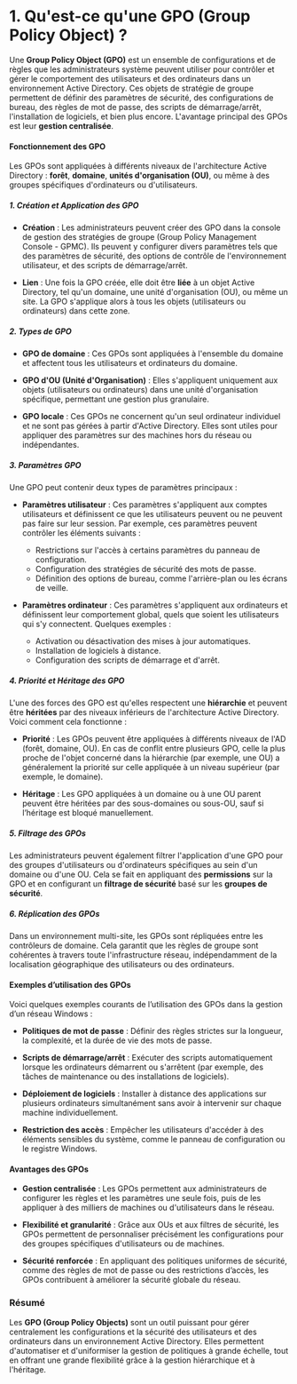 # 1. Qu'est-ce qu'une **GPO (Group Policy Object)** ?

Une **Group Policy Object (GPO)** est un ensemble de configurations et de règles que les administrateurs système peuvent utiliser pour contrôler et gérer le comportement des utilisateurs et des ordinateurs dans un environnement Active Directory. Ces objets de stratégie de groupe permettent de définir des paramètres de sécurité, des configurations de bureau, des règles de mot de passe, des scripts de démarrage/arrêt, l'installation de logiciels, et bien plus encore. L'avantage principal des GPOs est leur **gestion centralisée**.

#### Fonctionnement des GPO

Les GPOs sont appliquées à différents niveaux de l'architecture Active Directory : **forêt**, **domaine**, **unités d'organisation (OU)**, ou même à des groupes spécifiques d'ordinateurs ou d'utilisateurs.

##### 1. **Création et Application des GPO**
- **Création** : Les administrateurs peuvent créer des GPO dans la console de gestion des stratégies de groupe (Group Policy Management Console - GPMC). Ils peuvent y configurer divers paramètres tels que des paramètres de sécurité, des options de contrôle de l'environnement utilisateur, et des scripts de démarrage/arrêt.
  
- **Lien** : Une fois la GPO créée, elle doit être **liée** à un objet Active Directory, tel qu'un domaine, une unité d'organisation (OU), ou même un site. La GPO s'applique alors à tous les objets (utilisateurs ou ordinateurs) dans cette zone.

##### 2. **Types de GPO**
- **GPO de domaine** : Ces GPOs sont appliquées à l'ensemble du domaine et affectent tous les utilisateurs et ordinateurs du domaine.
  
- **GPO d'OU (Unité d'Organisation)** : Elles s'appliquent uniquement aux objets (utilisateurs ou ordinateurs) dans une unité d'organisation spécifique, permettant une gestion plus granulaire.

- **GPO locale** : Ces GPOs ne concernent qu'un seul ordinateur individuel et ne sont pas gérées à partir d'Active Directory. Elles sont utiles pour appliquer des paramètres sur des machines hors du réseau ou indépendantes.

##### 3. **Paramètres GPO**
Une GPO peut contenir deux types de paramètres principaux :
  
- **Paramètres utilisateur** : Ces paramètres s'appliquent aux comptes utilisateurs et définissent ce que les utilisateurs peuvent ou ne peuvent pas faire sur leur session. Par exemple, ces paramètres peuvent contrôler les éléments suivants :
  - Restrictions sur l'accès à certains paramètres du panneau de configuration.
  - Configuration des stratégies de sécurité des mots de passe.
  - Définition des options de bureau, comme l'arrière-plan ou les écrans de veille.

- **Paramètres ordinateur** : Ces paramètres s'appliquent aux ordinateurs et définissent leur comportement global, quels que soient les utilisateurs qui s'y connectent. Quelques exemples :
  - Activation ou désactivation des mises à jour automatiques.
  - Installation de logiciels à distance.
  - Configuration des scripts de démarrage et d'arrêt.

##### 4. **Priorité et Héritage des GPO**
L'une des forces des GPO est qu'elles respectent une **hiérarchie** et peuvent être **héritées** par des niveaux inférieurs de l'architecture Active Directory. Voici comment cela fonctionne :

- **Priorité** : Les GPOs peuvent être appliquées à différents niveaux de l'AD (forêt, domaine, OU). En cas de conflit entre plusieurs GPO, celle la plus proche de l'objet concerné dans la hiérarchie (par exemple, une OU) a généralement la priorité sur celle appliquée à un niveau supérieur (par exemple, le domaine).
  
- **Héritage** : Les GPO appliquées à un domaine ou à une OU parent peuvent être héritées par des sous-domaines ou sous-OU, sauf si l’héritage est bloqué manuellement.

##### 5. **Filtrage des GPOs**
Les administrateurs peuvent également filtrer l'application d'une GPO pour des groupes d'utilisateurs ou d'ordinateurs spécifiques au sein d'un domaine ou d'une OU. Cela se fait en appliquant des **permissions** sur la GPO et en configurant un **filtrage de sécurité** basé sur les **groupes de sécurité**.

##### 6. **Réplication des GPOs**
Dans un environnement multi-site, les GPOs sont répliquées entre les contrôleurs de domaine. Cela garantit que les règles de groupe sont cohérentes à travers toute l'infrastructure réseau, indépendamment de la localisation géographique des utilisateurs ou des ordinateurs.

#### Exemples d’utilisation des GPOs

Voici quelques exemples courants de l’utilisation des GPOs dans la gestion d’un réseau Windows :

- **Politiques de mot de passe** : Définir des règles strictes sur la longueur, la complexité, et la durée de vie des mots de passe.
  
- **Scripts de démarrage/arrêt** : Exécuter des scripts automatiquement lorsque les ordinateurs démarrent ou s'arrêtent (par exemple, des tâches de maintenance ou des installations de logiciels).
  
- **Déploiement de logiciels** : Installer à distance des applications sur plusieurs ordinateurs simultanément sans avoir à intervenir sur chaque machine individuellement.
  
- **Restriction des accès** : Empêcher les utilisateurs d'accéder à des éléments sensibles du système, comme le panneau de configuration ou le registre Windows.

#### Avantages des GPOs

- **Gestion centralisée** : Les GPOs permettent aux administrateurs de configurer les règles et les paramètres une seule fois, puis de les appliquer à des milliers de machines ou d'utilisateurs dans le réseau.
  
- **Flexibilité et granularité** : Grâce aux OUs et aux filtres de sécurité, les GPOs permettent de personnaliser précisément les configurations pour des groupes spécifiques d'utilisateurs ou de machines.

- **Sécurité renforcée** : En appliquant des politiques uniformes de sécurité, comme des règles de mot de passe ou des restrictions d’accès, les GPOs contribuent à améliorer la sécurité globale du réseau.

### Résumé

Les **GPO (Group Policy Objects)** sont un outil puissant pour gérer centralement les configurations et la sécurité des utilisateurs et des ordinateurs dans un environnement Active Directory. Elles permettent d'automatiser et d'uniformiser la gestion de politiques à grande échelle, tout en offrant une grande flexibilité grâce à la gestion hiérarchique et à l'héritage.

